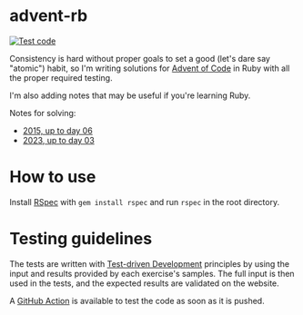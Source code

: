 # advent-rb

[![Test code](https://github.com/joshleaves/advent-rb/actions/workflows/rspec.yml/badge.svg)](https://github.com/joshleaves/advent-rb/actions/workflows/rspec.yml)

Consistency is hard without proper goals to set a good (let's dare say "atomic") habit, so I'm writing solutions for [Advent of Code](https://adventofcode.com/) in Ruby with all the proper required testing.

I'm also adding notes that may be useful if you're learning Ruby.

Notes for solving:
* [2015, up to day 06](year_2015.md)
* [2023, up to day 03](year_2023.md)

# How to use
Install [RSpec](https://github.com/rspec/rspec-metagem) with `gem install rspec` and run `rspec` in the root directory.

# Testing guidelines
The tests are written with [Test-driven Development](https://en.wikipedia.org/wiki/Test-driven_development) principles by using the input and results provided by each exercise's samples. The  full input is then used in the tests, and the expected results are validated on the website.

A [GitHub Action](https://docs.github.com/en/actions) is available to test the code as soon as it is pushed.
